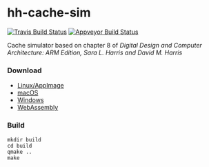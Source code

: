 # hh-cache-sim

[![Travis Build Status](https://travis-ci.org/alonsorb/hh-cache-sim.svg?branch=main)](https://travis-ci.org/alonsorb/hh-cache-sim)
[![Appveyor Build Status](https://ci.appveyor.com/api/projects/status/eumwbmlp7xm51d5r?svg=true)](https://ci.appveyor.com/project/alonsorb/hh-cache-sim)

Cache simulator based on chapter 8 of _Digital Design and Computer Architecture: ARM Edition, Sara L. Harris and David M. Harris_

### Download

- [Linux/AppImage](https://github.com/alonsorb/hh-cache-sim/releases/download/continuous/hh-cache-sim.AppImage)
- [macOS](https://github.com/alonsorb/hh-cache-sim/releases/download/continuous/hh-cache-sim.dmg)
- [Windows](https://github.com/alonsorb/hh-cache-sim/releases/download/continuous/hh-cache-sim_windows.zip)
- [WebAssembly](https://github.com/alonsorb/hh-cache-sim/releases/download/continuous/hh-cache-sim_wasm.zip)

### Build

```shell
mkdir build
cd build
qmake ..
make
```

